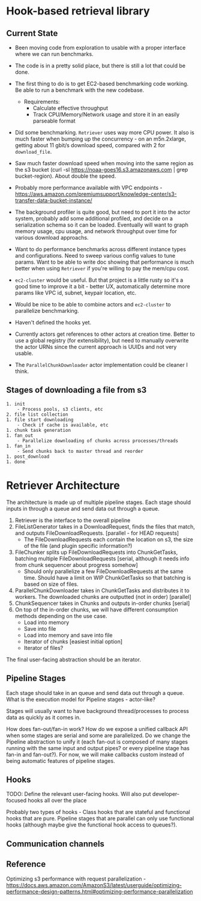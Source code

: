 # Hook-based retrieval library

## Current State

- Been moving code from exploration to usable with a proper interface where we can run benchmarks.
- The code is in a pretty solid place, but there is still a lot that could be done. 
- The first thing to do is to get EC2-based benchmarking code working. Be able to run a benchmark with the new codebase.
   - Requirements:
      - Calculate effective throughput
      - Track CPU/Memory/Network usage and store it in an easily parseable format


- Did some benchmarking. `Retriever` uses way more CPU power. It also is much faster when bumping up the concurrency - on an m5n.2xlarge, getting about 11 gbit/s download speed, compared with 2 for `download_file`.
- Saw much faster download speed when moving into the same region as the s3 bucket (curl -sI https://noaa-goes16.s3.amazonaws.com | grep bucket-region). About double the speed.
- Probably more performance available with VPC endpoints - https://aws.amazon.com/premiumsupport/knowledge-center/s3-transfer-data-bucket-instance/
- The background profiler is quite good, but need to port it into the actor system, probably add some additional profiled, and decide on a serialization schema so it can be loaded. Eventually will want to graph memory usage, cpu usage, and network throughput over time for various download approachs.
- Want to do performance benchmarks across different instance types and configurations. Need to sweep various config values to tune params. Want to be able to write doc showing that performance is much better when using `Retriever` if you're willing to pay the mem/cpu cost.
- `ec2-cluster` would be useful. But that project is a little rusty so it's a good time to improve it a bit - better UX, automatically determine more params like VPC id, subnet, keypair location, etc.
- Would be nice to be able to combine actors and `ec2-cluster` to parallelize benchmarking.
- Haven't defined the hooks yet.
- Currently actors get references to other actors at creation time. Better to use a global registry (for extensibility), but need to manually overwrite the actor URNs since the current approach is UUIDs and not very usable.
- The `ParallelChunkDownloader` actor implementation could be cleaner I think. 

## Stages of downloading a file from s3

```
1. init
    - Process pools, s3 clients, etc
2. file list collection
1. file start downloading
    - Check if cache is available, etc
1. chunk task generation
1. fan_out
    - Parallelize downloading of chunks across processes/threads
1. fan_in
    - Send chunks back to master thread and reorder
1. post_download
1. done
```



# Retriever Architecture

The architecture is made up of multiple pipeline stages. Each stage should inputs in through a queue and send data out through a queue. 

1. Retriever is the interface to the overall pipeline
2. FileListGenerator takes in a DownloadRequest, finds the files that match, and outputs FileDownloadRequests. [parallel - for HEAD requests]
    - The FileDownloadRequests each contain the location on s3, the size of the file (and plugin specific information?)
3. FileChunker splits up FileDownloadRequests into ChunkGetTasks, batching multiple FileDownloadRequests [serial, although it needs info from chunk sequencer about progress somehow]
   - Should only parallelize a few FileDownloadRequests at the same time. Should have a limit on WIP ChunkGetTasks so that batching is based on size of files.
4. ParallelChunkDownloader takes in ChunkGetTasks and distributes it to workers. The downloaded chunks are outputted (not in order) [parallel]
5. ChunkSequencer takes in Chunks and outputs in-order chunks [serial]
6. On top of the in-order chunks, we will have different consumption methods depending on the use case.
   - Load into memory
   - Save into file
   - Load into memory and save into file
   - Iterator of chunks [easiest initial option]
   - Iterator of files?

The final user-facing abstraction should be an iterator.

## Pipeline Stages

Each stage should take in an queue and send data out through a queue. What is the execution model for Pipeline stages - actor-like?

Stages will usually want to have background thread/processes to process data as quickly as it comes in. 

How does fan-out/fan-in work? How do we expose a unified callback API when some stages are serial and some are parallelized. Do we change the Pipeline abstraction to unify it (each fan-out is composed of many stages running with the same input and output pipes? or every pipeline stage has fan-in and fan-out?). For now, we will make callbacks custom instead of being automatic features of pipeline stages.

## Hooks

TODO: Define the relevant user-facing hooks. Will also put developer-focused hooks all over the place

Probably two types of hooks - Class hooks that are stateful and functional hooks that are pure. Pipeline stages that are parallel can only use functional hooks (although maybe give the functional hook access to queues?).

## Communication channels



## Reference

Optimizing s3 performance with request parallelization - https://docs.aws.amazon.com/AmazonS3/latest/userguide/optimizing-performance-design-patterns.html#optimizing-performance-parallelization




